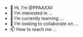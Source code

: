 - 👋 Hi, I’m @PPAAXXII
- 👀 I’m interested in ...
- 🌱 I’m currently learning ...
- 💞️ I’m looking to collaborate on ...
- 📫 How to reach me ...

<!---
PPAAXXII/PPAAXXII is a ✨ special ✨ repository because its `README.md` (this file) appears on your GitHub profile.
You can click the Preview link to take a look at your changes.
--->
